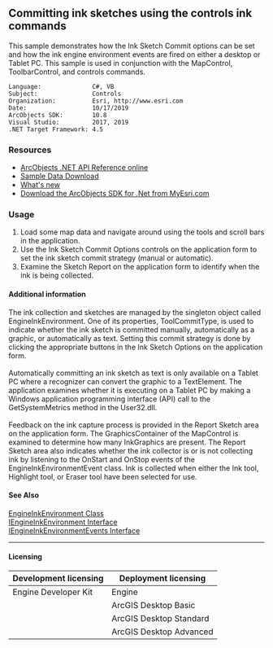 ## Committing ink sketches using the controls ink commands

  <div xmlns="http://www.w3.org/1999/xhtml" xmlns:my="http://schemas.microsoft.com/office/infopath/2003/myXSD/2006-02-10T23:25:53">This sample demonstrates how the Ink Sketch Commit options can be set and how the ink engine environment events are fired on either a desktop or Tablet PC. This sample is used in conjunction with the MapControl, ToolbarControl, and controls commands. </div>  


<!-- TODO: Fill this section below with metadata about this sample-->
```
Language:              C#, VB
Subject:               Controls
Organization:          Esri, http://www.esri.com
Date:                  10/17/2019
ArcObjects SDK:        10.8
Visual Studio:         2017, 2019
.NET Target Framework: 4.5
```

### Resources

* [ArcObjects .NET API Reference online](http://desktop.arcgis.com/en/arcobjects/latest/net/webframe.htm)  
* [Sample Data Download](../../releases)  
* [What's new](http://desktop.arcgis.com/en/arcobjects/latest/net/webframe.htm#91cabc68-2271-400a-8ff9-c7fb25108546.htm)  
* [Download the ArcObjects SDK for .Net from MyEsri.com](https://my.esri.com/)  

### Usage
1. Load some map data and navigate around using the tools and scroll bars in the application.   
1. Use the Ink Sketch Commit Options controls on the application form to set the ink sketch commit strategy (manual or automatic).   
1. Examine the Sketch Report on the application form to identify when the ink is being collected.   





#### Additional information  
<div xmlns="http://www.w3.org/1999/xhtml" xmlns:my="http://schemas.microsoft.com/office/infopath/2003/myXSD/2006-02-10T23:25:53">The ink collection and sketches are managed by the singleton object called EngineInkEnvironment. One of its properties, ToolCommitType, is used to indicate whether the ink sketch is committed manually, automatically as a graphic, or automatically as text. Setting this commit strategy is done by clicking the appropriate buttons in the Ink Sketch Options on the application form. </div>  
<div xmlns="http://www.w3.org/1999/xhtml" xmlns:my="http://schemas.microsoft.com/office/infopath/2003/myXSD/2006-02-10T23:25:53"> </div>  
<div xmlns="http://www.w3.org/1999/xhtml" xmlns:my="http://schemas.microsoft.com/office/infopath/2003/myXSD/2006-02-10T23:25:53">Automatically committing an ink sketch as text is only available on a Tablet PC where a recognizer can convert the graphic to a TextElement. The application examines whether it is executing on a Tablet PC by making a Windows application programming interface (API) call to the GetSystemMetrics method in the User32.dll. </div>  
<div xmlns="http://www.w3.org/1999/xhtml" xmlns:my="http://schemas.microsoft.com/office/infopath/2003/myXSD/2006-02-10T23:25:53"> </div>  
<div xmlns="http://www.w3.org/1999/xhtml" xmlns:my="http://schemas.microsoft.com/office/infopath/2003/myXSD/2006-02-10T23:25:53">Feedback on the ink capture process is provided in the Report Sketch area on the application form. The GraphicsContainer of the MapControl is examined to determine how many InkGraphics are present. The Report Sketch area also indicates whether the ink collector is or is not collecting ink by listening to the OnStart and OnStop events of the EngineInkEnvironmentEvent class. Ink is collected when either the Ink tool, Highlight tool, or Eraser tool have been selected for use.</div>  


#### See Also  
[EngineInkEnvironment Class](http://desktop.arcgis.com/search/?q=EngineInkEnvironment%20Class&p=0&language=en&product=arcobjects-sdk-dotnet&version=&n=15&collection=help)  
[IEngineInkEnvironment Interface](http://desktop.arcgis.com/search/?q=IEngineInkEnvironment%20Interface&p=0&language=en&product=arcobjects-sdk-dotnet&version=&n=15&collection=help)  
[IEngineInkEnvironmentEvents Interface](http://desktop.arcgis.com/search/?q=IEngineInkEnvironmentEvents%20Interface&p=0&language=en&product=arcobjects-sdk-dotnet&version=&n=15&collection=help)  


---------------------------------

#### Licensing  
| Development licensing | Deployment licensing | 
| ------------- | ------------- | 
| Engine Developer Kit | Engine |  
|  | ArcGIS Desktop Basic |  
|  | ArcGIS Desktop Standard |  
|  | ArcGIS Desktop Advanced |  


